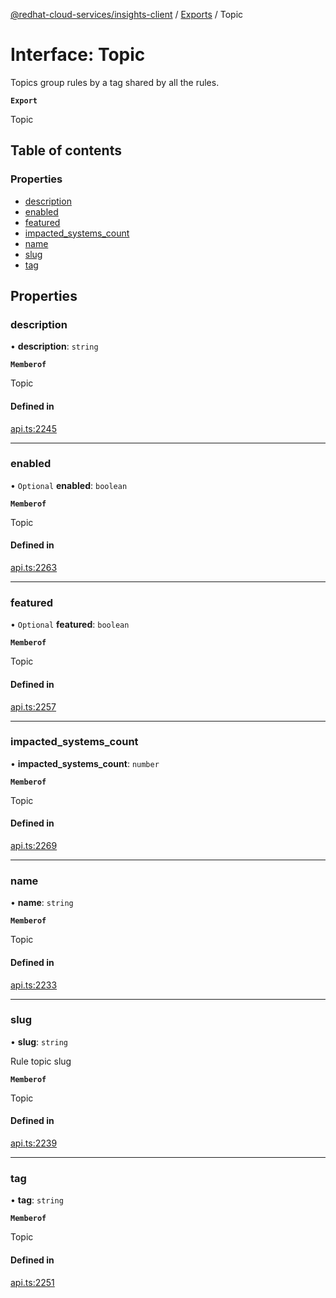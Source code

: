 [@redhat-cloud-services/insights-client](../README.md) / [Exports](../modules.md) / Topic

# Interface: Topic

Topics group rules by a tag shared by all the rules.

**`Export`**

Topic

## Table of contents

### Properties

- [description](Topic.md#description)
- [enabled](Topic.md#enabled)
- [featured](Topic.md#featured)
- [impacted\_systems\_count](Topic.md#impacted_systems_count)
- [name](Topic.md#name)
- [slug](Topic.md#slug)
- [tag](Topic.md#tag)

## Properties

### description

• **description**: `string`

**`Memberof`**

Topic

#### Defined in

[api.ts:2245](https://github.com/RedHatInsights/javascript-clients/blob/main/packages/insights/api.ts#L2245)

___

### enabled

• `Optional` **enabled**: `boolean`

**`Memberof`**

Topic

#### Defined in

[api.ts:2263](https://github.com/RedHatInsights/javascript-clients/blob/main/packages/insights/api.ts#L2263)

___

### featured

• `Optional` **featured**: `boolean`

**`Memberof`**

Topic

#### Defined in

[api.ts:2257](https://github.com/RedHatInsights/javascript-clients/blob/main/packages/insights/api.ts#L2257)

___

### impacted\_systems\_count

• **impacted\_systems\_count**: `number`

**`Memberof`**

Topic

#### Defined in

[api.ts:2269](https://github.com/RedHatInsights/javascript-clients/blob/main/packages/insights/api.ts#L2269)

___

### name

• **name**: `string`

**`Memberof`**

Topic

#### Defined in

[api.ts:2233](https://github.com/RedHatInsights/javascript-clients/blob/main/packages/insights/api.ts#L2233)

___

### slug

• **slug**: `string`

Rule topic slug

**`Memberof`**

Topic

#### Defined in

[api.ts:2239](https://github.com/RedHatInsights/javascript-clients/blob/main/packages/insights/api.ts#L2239)

___

### tag

• **tag**: `string`

**`Memberof`**

Topic

#### Defined in

[api.ts:2251](https://github.com/RedHatInsights/javascript-clients/blob/main/packages/insights/api.ts#L2251)
